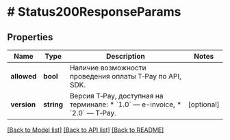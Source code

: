 # # Status200ResponseParams

## Properties

Name | Type | Description | Notes
------------ | ------------- | ------------- | -------------
**allowed** | **bool** | Наличие возможности проведения оплаты T‑Pay по API, SDK. |
**version** | **string** | Версия T‑Pay, доступная на терминале: * &#x60;1.0&#x60; — e-invoice, * &#x60;2.0&#x60; — T‑Pay. | [optional]

[[Back to Model list]](../../README.md#models) [[Back to API list]](../../README.md#endpoints) [[Back to README]](../../README.md)
